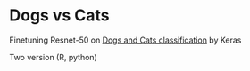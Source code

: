 # Dogs vs Cats
 
Finetuning Resnet-50 on [Dogs and Cats classification](https://www.kaggle.com/c/dogs-vs-cats) by Keras

Two version (R, python)
